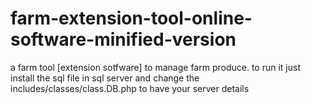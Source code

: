 # farm-extension-tool-online-software-minified-version
 a farm tool [extension sotfware] to manage farm produce. to run it just install the sql file in sql server and change the includes/classes/class.DB.php to have your server details
